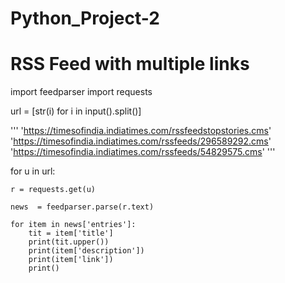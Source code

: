 # Python_Project-2
# RSS Feed with multiple links


import feedparser
import requests

url = [str(i) for i in input().split()]

'''
'https://timesofindia.indiatimes.com/rssfeedstopstories.cms'
'https://timesofindia.indiatimes.com/rssfeeds/296589292.cms'
'https://timesofindia.indiatimes.com/rssfeeds/54829575.cms'
'''

for u in url:

    r = requests.get(u)

    news  = feedparser.parse(r.text)

    for item in news['entries']:
        tit = item['title']
        print(tit.upper())
        print(item['description'])
        print(item['link'])
        print()
